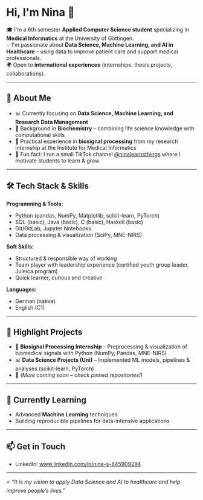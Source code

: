 # Hi, I'm Nina 👋  

🎓 I'm a 6th semester **Applied Computer Science student** specializing in **Medical Informatics** at the University of Göttingen.  
💡 I'm passionate about **Data Science, Machine Learning, and AI in Healthcare** – using data to improve patient care and support medical professionals.  
🌍 Open to **international experiences** (internships, thesis projects, collaborations).  

---

## 🔬 About Me  
- 📊 Currently focusing on **Data Science, Machine Learning, and Research Data Management**  
- 🧪 Background in **Biochemistry** – combining life science knowledge with computational skills  
- 🧠 Practical experience in **biosignal processing** from my research internship at the Institute for Medical Informatics  
- 🎥 Fun fact: I run a small TikTok channel [@ninalearnsthings](https://tiktok.com/@ninalearnsthings) where I motivate students to learn & grow  

---

## 🛠️ Tech Stack & Skills  

**Programming & Tools:**  
- Python (pandas, NumPy, Matplotlib, scikit-learn, PyTorch)  
- SQL (basic), Java (basic), C (basic), Haskell (basic)  
- Git/GitLab, Jupyter Notebooks  
- Data processing & visualization (SciPy, MNE-NIRS)  

**Soft Skills:**  
- Structured & responsible way of working  
- Team player with leadership experience (certified youth group leader, Juleica program)  
- Quick learner, curious and creative  

**Languages:**  
- German (native)  
- English (C1)  

---

## 📌 Highlight Projects  

- 🔬 **Biosignal Processing Internship** – Preprocessing & visualization of biomedical signals with Python (NumPy, Pandas, MNE-NIRS)  
- 📊 **Data Science Projects (Uni)** – Implemented ML models, pipelines & analyses (scikit-learn, PyTorch)  
- 🚀 *(More coming soon – check pinned repositories!)*  

---

## 🌱 Currently Learning  
- Advanced **Machine Learning** techniques  
- Building reproducible pipelines for data-intensive applications  

---

## 📫 Get in Touch  
- LinkedIn:  www.linkedin.com/in/nina-s-845909294

---

⭐️ *“It is my vision to apply Data Science and AI to healthcare and help improve people’s lives.”*  
